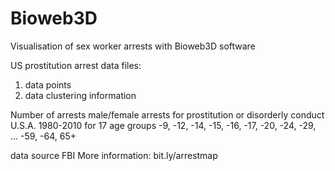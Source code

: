 Bioweb3D
========

Visualisation of sex worker arrests
with Bioweb3D software

US prostitution arrest data files:
1. data points
2. data clustering information

Number of arrests 
male/female
arrests for prostitution or disorderly conduct
U.S.A. 
1980-2010
for 17 age groups -9, -12, -14, -15, -16, -17, -20, -24, -29, ... -59, -64, 65+

data source FBI
More information: bit.ly/arrestmap
